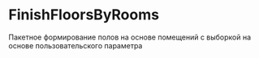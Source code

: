 # FinishFloorsByRooms

Пакетное формирование полов на основе помещений с выборкой на основе пользовательского параметра
